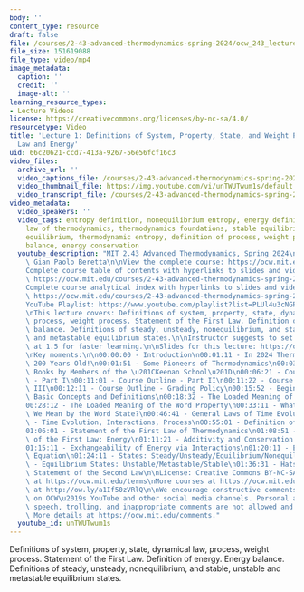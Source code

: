 ```yaml
---
body: ''
content_type: resource
draft: false
file: /courses/2-43-advanced-thermodynamics-spring-2024/ocw_243_lecture01_2024feb06_v2_360p_16_9.mp4
file_size: 151619088
file_type: video/mp4
image_metadata:
  caption: ''
  credit: ''
  image-alt: ''
learning_resource_types:
- Lecture Videos
license: https://creativecommons.org/licenses/by-nc-sa/4.0/
resourcetype: Video
title: 'Lecture 1: Definitions of System, Property, State, and Weight Process; First
  Law and Energy'
uid: 66c20621-ccd7-413a-9267-56e56fcf16c3
video_files:
  archive_url: ''
  video_captions_file: /courses/2-43-advanced-thermodynamics-spring-2024/ocw_243_lecture01_2024feb06_v2_captions.vtt
  video_thumbnail_file: https://img.youtube.com/vi/unTWUTwum1s/default.jpg
  video_transcript_file: /courses/2-43-advanced-thermodynamics-spring-2024/ocw_243_lecture01_2024feb06_v2_transcript.pdf
video_metadata:
  video_speakers: ''
  video_tags: entropy definition, nonequilibrium entropy, energy definition, first
    law of thermodynamics, thermodynamics foundations, stable equilibrium, thermodynamic
    equilibrium, thermodynamic entropy, definition of process, weight process, energy
    balance, energy conservation
  youtube_description: "MIT 2.43 Advanced Thermodynamics, Spring 2024\nInstructor:\
    \ Gian Paolo Beretta\n\nView the complete course: https://ocw.mit.edu/courses/2-43-advanced-thermodynamics-spring-2024/\n\
    Complete course table of contents with hyperlinks to slides and video timestamps:\
    \ https://ocw.mit.edu/courses/2-43-advanced-thermodynamics-spring-2024/resources/mit2_43_s24_toc_slides_pdf/\n\
    Complete course analytical index with hyperlinks to slides and video timestamps:\
    \ https://ocw.mit.edu/courses/2-43-advanced-thermodynamics-spring-2024/resources/mit2_43_s24_index_slides_pdf/\n\
    YouTube Playlist: https://www.youtube.com/playlist?list=PLUl4u3cNGP6309d0oJDiVo1CvxUQXJ2il\n\
    \nThis lecture covers: Definitions of system, property, state, dynamical law,\
    \ process, weight process. Statement of the First Law. Definition of energy. Energy\
    \ balance. Definitions of steady, unsteady, nonequilibrium, and stable, unstable\
    \ and metastable equilibrium states.\n\nInstructor suggests to set viewing speed\
    \ at 1.5 for faster learning.\n\nSlides for this lecture: https://ocw.mit.edu/courses/2-43-advanced-thermodynamics-spring-2024/resources/mit2_43_s24_lec01_pdf/\n\
    \nKey moments:\n\n00:00:00 - Introduction\n00:01:11 - In 2024 Thermodynamics Turns\
    \ 200 Years Old!\n00:01:51 - Some Pioneers of Thermodynamics\n00:03:11 - Reference\
    \ Books by Members of the \u201CKeenan School\u201D\n00:06:21 - Course Outline\
    \ - Part I\n00:11:01 - Course Outline - Part II\n00:11:22 - Course Outline - Part\
    \ III\n00:12:11 - Course Outline - Grading Policy\n00:15:52 - Begin Review of\
    \ Basic Concepts and Definitions\n00:18:32 - The Loaded Meaning of the Word System\n\
    00:28:12 - The Loaded Meaning of the Word Property\n00:33:11 - What Exactly Do\
    \ We Mean by the Word State?\n00:46:41 - General Laws of Time Evolution\n00:53:11\
    \ - Time Evolution, Interactions, Process\n00:55:01 - Definition of Weight Process\n\
    01:06:01 - Statement of the First Law of Thermodynamics\n01:08:51 - Main Consequence\
    \ of the First Law: Energy\n01:11:21 - Additivity and Conservation of Energy\n\
    01:15:11 - Exchangeability of Energy via Interactions\n01:20:11 - Energy Balance\
    \ Equation\n01:24:11 - States: Steady/Unsteady/Equilibrium/Nonequilibrium\n01:28:41\
    \ - Equilibrium States: Unstable/Metastable/Stable\n01:36:31 - Hatsopoulos-Keenan\
    \ Statement of the Second Law\n\nLicense: Creative Commons BY-NC-SA\nMore information\
    \ at https://ocw.mit.edu/terms\nMore courses at https://ocw.mit.edu\nSupport OCW\
    \ at http://ow.ly/a1If50zVRlQ\n\nWe encourage constructive comments and discussion\
    \ on OCW\u2019s YouTube and other social media channels. Personal attacks, hate\
    \ speech, trolling, and inappropriate comments are not allowed and may be removed.\
    \ More details at https://ocw.mit.edu/comments."
  youtube_id: unTWUTwum1s
---
```

Definitions of system, property, state, dynamical law, process, weight process. Statement of the First Law. Definition of energy. Energy balance. Definitions of steady, unsteady, nonequilibrium, and stable, unstable and metastable equilibrium states.